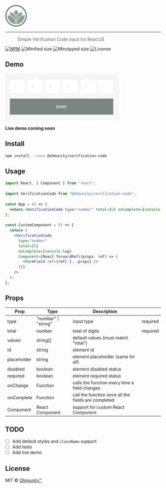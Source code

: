 ![Ohmunity](./docs/logo-symbol.png)

---

> Simple Verification Code input for ReactJS

[![NPM](https://img.shields.io/npm/v/@ohmunity/verification-code.svg?style=flat-square)](https://www.npmjs.com/package/@ohmunity/verification-code) ![Minified size](https://img.shields.io/bundlephobia/min/@ohmunity/verification-code?style=flat-square) ![Minzipped size](https://img.shields.io/bundlephobia/minzip/@ohmunity/verification-code?style=flat-square) ![License](https://img.shields.io/npm/l/@ohmunity/verification-code?style=flat-square)

## Demo

![Demo](./docs/demo.gif)

**Live demo coming soon**

## Install

```bash
npm install --save @ohmunity/verification-code
```

## Usage

```jsx
import React, { Component } from "react";

import VerificationCode from "@ohmunity/verification-code";

const App = () => {
  return <VerificationCode type="number" total={6} onComplete={console.log} />;
};

const CustomComponent = () => {
  return (
    <VerificationCode
      type="number"
      total={6}
      onComplete={console.log}
      Component={React.forwardRef((props, ref) => (
        <FormField ref={ref} {...props} />
      ))}
    />
  );
};
```

## Props

| Prop        | Type                 | Description                                         |          |
| ----------- | -------------------- | --------------------------------------------------- | -------- |
| type        | "number" \| "string" | input type                                          | required |
| total       | number               | total of digits                                     | required |
| values      | string[]             | default values (must match "total")                 |          |
| id          | string               | element id                                          |          |
| placeholder | string               | element placeholder (same for all)                  |          |
| disabled    | boolean              | element disabled status                             |          |
| required    | boolean              | element required status                             |          |
| onChange    | Function             | calls the function every time a field changes       |          |
| onComplete  | Function             | call the function once all the fields are completed |          |
| Component   | React Component      | support for custom React Component                  |          |

## TODO

- [ ] Add default styles and `className` support
- [ ] Add tests
- [ ] Add live demo

## License

MIT © [Ohmunity™](https://ohmunity.com/)
